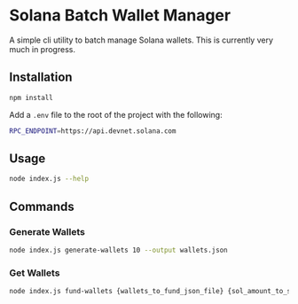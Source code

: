 # Solana Batch Wallet Manager

A simple cli utility to batch manage Solana wallets. This is currently very much in progress.

## Installation

```bash
npm install
```

Add a `.env` file to the root of the project with the following:

```bash
RPC_ENDPOINT=https://api.devnet.solana.com
```

## Usage

```bash
node index.js --help
```

## Commands

### Generate Wallets

```bash
node index.js generate-wallets 10 --output wallets.json
```

### Get Wallets

```bash
node index.js fund-wallets {wallets_to_fund_json_file} {sol_amount_to_send} {sender_private_key}
```
